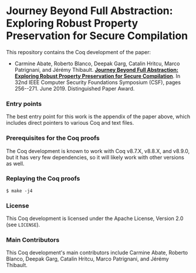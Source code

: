 # Journey Beyond Full Abstraction: Exploring Robust Property Preservation for Secure Compilation #

This repository contains the Coq development of the paper:
- Carmine Abate, Roberto Blanco, Deepak Garg, Catalin Hritcu, Marco Patrignani, and Jérémy Thibault.
  **[Journey Beyond Full Abstraction: Exploring Robust Property Preservation for Secure Compilation](http://arxiv.org/abs/1807.04603)**.  In 32nd IEEE Computer Security Foundations Symposium (CSF), pages 256--271. June 2019. Distinguished Paper Award.

### Entry points ###

The best entry point for this work is the appendix of the paper above,
which includes direct pointers to various Coq and text files.

### Prerequisites for the Coq proofs ###

The Coq development is known to work with Coq v8.7.X, v8.8.X, and v8.9.0, but it has very few dependencies, so it will likely work with other versions as well.

### Replaying the Coq proofs ###

    $ make -j4

### License ###

This Coq development is licensed under the Apache License, Version 2.0 (see `LICENSE`).

### Main Contributors ###

This Coq development's main contributors include Carmine Abate, Roberto Blanco, Deepak Garg, Catalin Hritcu, Marco Patrignani, and Jérémy Thibault.
